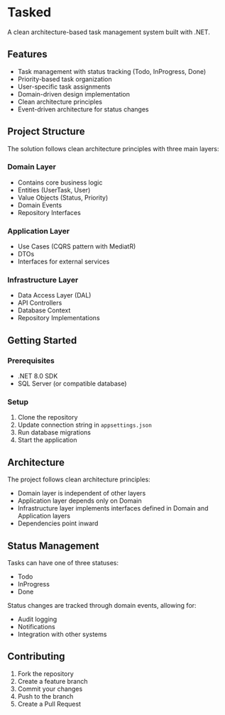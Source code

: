 # Tasked

A clean architecture-based task management system built with .NET.

## Features

- Task management with status tracking (Todo, InProgress, Done)
- Priority-based task organization
- User-specific task assignments
- Domain-driven design implementation
- Clean architecture principles
- Event-driven architecture for status changes

## Project Structure

The solution follows clean architecture principles with three main layers:

### Domain Layer
- Contains core business logic
- Entities (UserTask, User)
- Value Objects (Status, Priority)
- Domain Events
- Repository Interfaces

### Application Layer
- Use Cases (CQRS pattern with MediatR)
- DTOs
- Interfaces for external services

### Infrastructure Layer
- Data Access Layer (DAL)
- API Controllers
- Database Context
- Repository Implementations

## Getting Started

### Prerequisites
- .NET 8.0 SDK
- SQL Server (or compatible database)

### Setup
1. Clone the repository
2. Update connection string in `appsettings.json`
3. Run database migrations
4. Start the application

## Architecture

The project follows clean architecture principles:
- Domain layer is independent of other layers
- Application layer depends only on Domain
- Infrastructure layer implements interfaces defined in Domain and Application layers
- Dependencies point inward

## Status Management

Tasks can have one of three statuses:
- Todo
- InProgress
- Done

Status changes are tracked through domain events, allowing for:
- Audit logging
- Notifications
- Integration with other systems

## Contributing

1. Fork the repository
2. Create a feature branch
3. Commit your changes
4. Push to the branch
5. Create a Pull Request 